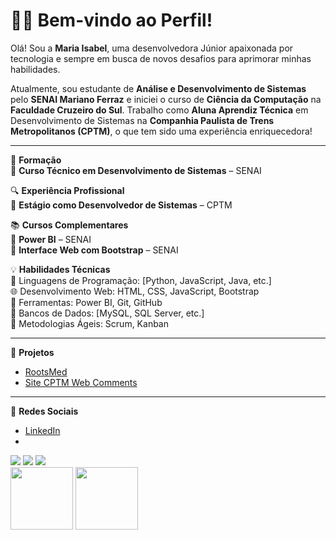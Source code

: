 # **👋🏼 Bem-vindo ao Perfil!**

Olá! Sou a **Maria Isabel**, uma desenvolvedora Júnior apaixonada por tecnologia e sempre em busca de novos desafios para aprimorar minhas habilidades.

Atualmente, sou estudante de **Análise e Desenvolvimento de Sistemas** pelo **SENAI Mariano Ferraz** e iniciei o curso de **Ciência da Computação** na **Faculdade Cruzeiro do Sul**. Trabalho como **Aluna Aprendiz Técnica** em Desenvolvimento de Sistemas na **Companhia Paulista de Trens Metropolitanos (CPTM)**, o que tem sido uma experiência enriquecedora!

---

🚀 **Formação**  
🔹 **Curso Técnico em Desenvolvimento de Sistemas** – SENAI

🔍 **Experiência Profissional**  
🔸 **Estágio como Desenvolvedor de Sistemas** – CPTM  

📚 **Cursos Complementares**  
🔹 **Power BI** – SENAI  
🔹 **Interface Web com Bootstrap** – SENAI

💡 **Habilidades Técnicas**  
🔧 Linguagens de Programação: [Python, JavaScript, Java, etc.]  
🌐 Desenvolvimento Web: HTML, CSS, JavaScript, Bootstrap  
🔹 Ferramentas: Power BI, Git, GitHub  
💾 Bancos de Dados: [MySQL, SQL Server, etc.]  
📅 Metodologias Ágeis: Scrum, Kanban

---

🏅 **Projetos**  
- [RootsMed](https://github.com/MariaIsaabell/rootmed)  
- [Site CPTM Web Comments](https://github.com/MariaIsaabell/CPTM-WebComments)

---

📲 **Redes Sociais**   
- [LinkedIn](https://www.linkedin.com/feed/)
- 


<div>
<a href="https://instagram.com/seu-usuário-instagram-aqui" target="_blank"><img loading="lazy" src="https://img.shields.io/badge/-Instagram-%23E4405F?style=for-the-badge&logo=instagram&logoColor=white" target="_blank"></a>
<a href = "mailto:contato@seu-usuário-aqui"><img loading="lazy" src="https://img.shields.io/badge/Gmail-D14836?style=for-the-badge&logo=gmail&logoColor=white" target="_blank"></a>
<a href="https://www.linkedin.com/in/seu-usuário-linkedln-aqui" target="_blank"><img loading="lazy" src="https://img.shields.io/badge/-LinkedIn-%230077B5?style=for-the-badge&logo=linkedin&logoColor=white" target="_blank"></a>   
</div>

<img src="https://github.com/Anmol-Baranwal/Cool-GIFs-For-GitHub/assets/74038190/29fd6286-4e7b-4d6c-818f-c4765d5e39a9" width="100">
<img src="https://github.com/Anmol-Baranwal/Cool-GIFs-For-GitHub/assets/74038190/67f477ed-6624-42da-99f0-1a7b1a16eecb" width="100">

